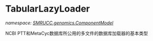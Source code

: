 ﻿# TabularLazyLoader
_namespace: [SMRUCC.genomics.ComponentModel](./index.md)_

NCBI PTT和MetaCyc数据库所公用的多文件的数据库加载器的基本类型





